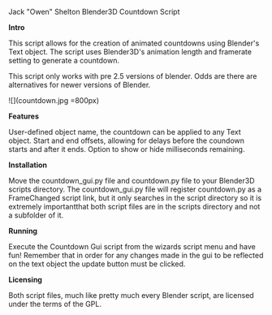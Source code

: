 Jack "Owen" Shelton
Blender3D Countdown Script


<b>Intro</b>

This script allows for the creation of animated countdowns using Blender's Text object.  The script uses Blender3D's animation length and framerate setting to generate a countdown.

This script only works with pre 2.5 versions of blender.  Odds are there are alternatives for newer versions of Blender.

![](countdown.jpg =800px)

<b>Features</b>

User-defined object name, the countdown can be applied to any Text object.
Start and end offsets, allowing for delays before the coundown starts and after it ends.
Option to show or hide milliseconds remaining.


<b>Installation</b>

Move the countdown_gui.py file and countdown.py file to your Blender3D scripts directory.  The countdown_gui.py file will register countdown.py as a FrameChanged script link, but it only searches in the script directory so it is extremely importantthat both script files are in the scripts directory and not a subfolder of it.


<b>Running</b>

Execute the Countdown Gui script from the wizards script menu and have fun!  Remember that in order for any changes made in the gui to be reflected on the text object the update button must be clicked.


<b>Licensing</b>

Both script files, much like pretty much every Blender script, are licensed under the terms of the GPL.